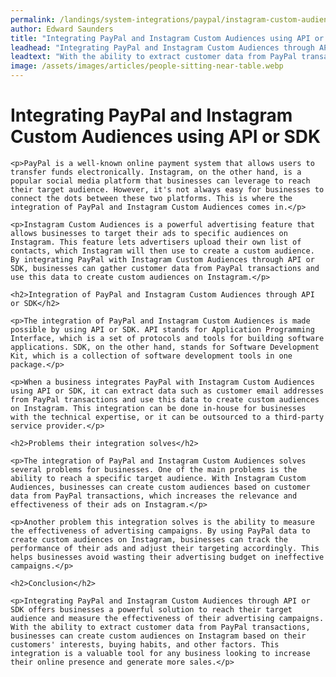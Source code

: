 ```yaml
---
permalink: /landings/system-integrations/paypal/instagram-custom-audiences
author: Edward Saunders
title: "Integrating PayPal and Instagram Custom Audiences using API or SDK"
leadhead: "Integrating PayPal and Instagram Custom Audiences through API or SDK offers businesses a powerful solution to reach their target audience and measure the effectiveness of their advertising campaigns"
leadtext: "With the ability to extract customer data from PayPal transactions, businesses can create custom audiences on Instagram based on their customers' interests, buying habits, and other factors. This integration is a valuable tool for any business looking to increase their online presence and generate more sales."
image: /assets/images/articles/people-sitting-near-table.webp
---
```

<div class="arttext">	<h1>Integrating PayPal and Instagram Custom Audiences using API or SDK</h1>

	<p>PayPal is a well-known online payment system that allows users to transfer funds electronically. Instagram, on the other hand, is a popular social media platform that businesses can leverage to reach their target audience. However, it's not always easy for businesses to connect the dots between these two platforms. This is where the integration of PayPal and Instagram Custom Audiences comes in.</p>

	<p>Instagram Custom Audiences is a powerful advertising feature that allows businesses to target their ads to specific audiences on Instagram. This feature lets advertisers upload their own list of contacts, which Instagram will then use to create a custom audience. By integrating PayPal with Instagram Custom Audiences through API or SDK, businesses can gather customer data from PayPal transactions and use this data to create custom audiences on Instagram.</p>

	<h2>Integration of PayPal and Instagram Custom Audiences through API or SDK</h2>

	<p>The integration of PayPal and Instagram Custom Audiences is made possible by using API or SDK. API stands for Application Programming Interface, which is a set of protocols and tools for building software applications. SDK, on the other hand, stands for Software Development Kit, which is a collection of software development tools in one package.</p>

	<p>When a business integrates PayPal with Instagram Custom Audiences using API or SDK, it can extract data such as customer email addresses from PayPal transactions and use this data to create custom audiences on Instagram. This integration can be done in-house for businesses with the technical expertise, or it can be outsourced to a third-party service provider.</p>

	<h2>Problems their integration solves</h2>

	<p>The integration of PayPal and Instagram Custom Audiences solves several problems for businesses. One of the main problems is the ability to reach a specific target audience. With Instagram Custom Audiences, businesses can create custom audiences based on customer data from PayPal transactions, which increases the relevance and effectiveness of their ads on Instagram.</p>

	<p>Another problem this integration solves is the ability to measure the effectiveness of advertising campaigns. By using PayPal data to create custom audiences on Instagram, businesses can track the performance of their ads and adjust their targeting accordingly. This helps businesses avoid wasting their advertising budget on ineffective campaigns.</p>

	<h2>Conclusion</h2>

	<p>Integrating PayPal and Instagram Custom Audiences through API or SDK offers businesses a powerful solution to reach their target audience and measure the effectiveness of their advertising campaigns. With the ability to extract customer data from PayPal transactions, businesses can create custom audiences on Instagram based on their customers' interests, buying habits, and other factors. This integration is a valuable tool for any business looking to increase their online presence and generate more sales.</p>
</div>
